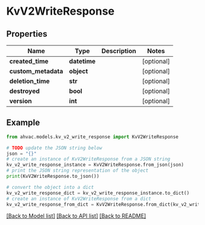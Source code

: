# KvV2WriteResponse


## Properties

Name | Type | Description | Notes
------------ | ------------- | ------------- | -------------
**created_time** | **datetime** |  | [optional] 
**custom_metadata** | **object** |  | [optional] 
**deletion_time** | **str** |  | [optional] 
**destroyed** | **bool** |  | [optional] 
**version** | **int** |  | [optional] 

## Example

```python
from ahvac.models.kv_v2_write_response import KvV2WriteResponse

# TODO update the JSON string below
json = "{}"
# create an instance of KvV2WriteResponse from a JSON string
kv_v2_write_response_instance = KvV2WriteResponse.from_json(json)
# print the JSON string representation of the object
print(KvV2WriteResponse.to_json())

# convert the object into a dict
kv_v2_write_response_dict = kv_v2_write_response_instance.to_dict()
# create an instance of KvV2WriteResponse from a dict
kv_v2_write_response_from_dict = KvV2WriteResponse.from_dict(kv_v2_write_response_dict)
```
[[Back to Model list]](../README.md#documentation-for-models) [[Back to API list]](../README.md#documentation-for-api-endpoints) [[Back to README]](../README.md)


